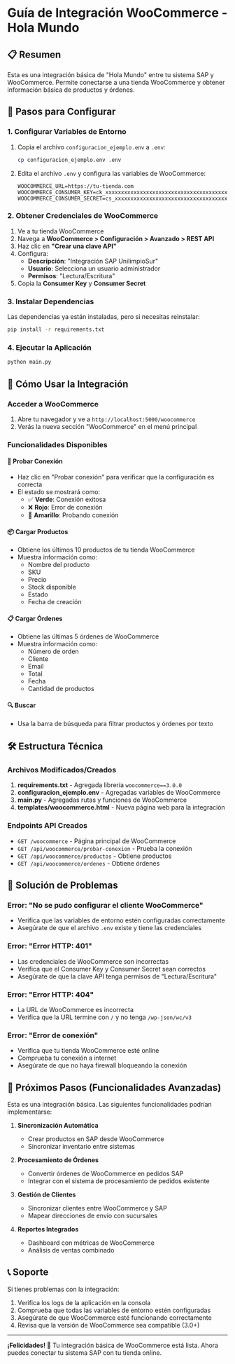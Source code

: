 # Guía de Integración WooCommerce - Hola Mundo

## 📋 Resumen

Esta es una integración básica de "Hola Mundo" entre tu sistema SAP y WooCommerce. Permite conectarse a una tienda WooCommerce y obtener información básica de productos y órdenes.

## 🚀 Pasos para Configurar

### 1. Configurar Variables de Entorno

1. Copia el archivo `configuracion_ejemplo.env` a `.env`:
   ```bash
   cp configuracion_ejemplo.env .env
   ```

2. Edita el archivo `.env` y configura las variables de WooCommerce:
   ```env
   WOOCOMMERCE_URL=https://tu-tienda.com
   WOOCOMMERCE_CONSUMER_KEY=ck_xxxxxxxxxxxxxxxxxxxxxxxxxxxxxxxxxxxxxxxx
   WOOCOMMERCE_CONSUMER_SECRET=cs_xxxxxxxxxxxxxxxxxxxxxxxxxxxxxxxxxxxxxxxx
   ```

### 2. Obtener Credenciales de WooCommerce

1. Ve a tu tienda WooCommerce
2. Navega a **WooCommerce > Configuración > Avanzado > REST API**
3. Haz clic en **"Crear una clave API"**
4. Configura:
   - **Descripción**: "Integración SAP UnilimpioSur"
   - **Usuario**: Selecciona un usuario administrador
   - **Permisos**: "Lectura/Escritura"
5. Copia la **Consumer Key** y **Consumer Secret**

### 3. Instalar Dependencias

Las dependencias ya están instaladas, pero si necesitas reinstalar:
```bash
pip install -r requirements.txt
```

### 4. Ejecutar la Aplicación

```bash
python main.py
```

## 🎯 Cómo Usar la Integración

### Acceder a WooCommerce

1. Abre tu navegador y ve a `http://localhost:5000/woocommerce`
2. Verás la nueva sección "WooCommerce" en el menú principal

### Funcionalidades Disponibles

#### 🔌 Probar Conexión
- Haz clic en "Probar conexión" para verificar que la configuración es correcta
- El estado se mostrará como:
  - ✅ **Verde**: Conexión exitosa
  - ❌ **Rojo**: Error de conexión
  - 🔄 **Amarillo**: Probando conexión

#### 📦 Cargar Productos
- Obtiene los últimos 10 productos de tu tienda WooCommerce
- Muestra información como:
  - Nombre del producto
  - SKU
  - Precio
  - Stock disponible
  - Estado
  - Fecha de creación

#### 📋 Cargar Órdenes
- Obtiene las últimas 5 órdenes de WooCommerce
- Muestra información como:
  - Número de orden
  - Cliente
  - Email
  - Total
  - Fecha
  - Cantidad de productos

#### 🔍 Buscar
- Usa la barra de búsqueda para filtrar productos y órdenes por texto

## 🛠️ Estructura Técnica

### Archivos Modificados/Creados

1. **requirements.txt** - Agregada librería `woocommerce==3.0.0`
2. **configuracion_ejemplo.env** - Agregadas variables de WooCommerce
3. **main.py** - Agregadas rutas y funciones de WooCommerce
4. **templates/woocommerce.html** - Nueva página web para la integración

### Endpoints API Creados

- `GET /woocommerce` - Página principal de WooCommerce
- `GET /api/woocommerce/probar-conexion` - Prueba la conexión
- `GET /api/woocommerce/productos` - Obtiene productos
- `GET /api/woocommerce/ordenes` - Obtiene órdenes

## 🔧 Solución de Problemas

### Error: "No se pudo configurar el cliente WooCommerce"
- Verifica que las variables de entorno estén configuradas correctamente
- Asegúrate de que el archivo `.env` existe y tiene las credenciales

### Error: "Error HTTP: 401"
- Las credenciales de WooCommerce son incorrectas
- Verifica que el Consumer Key y Consumer Secret sean correctos
- Asegúrate de que la clave API tenga permisos de "Lectura/Escritura"

### Error: "Error HTTP: 404"
- La URL de WooCommerce es incorrecta
- Verifica que la URL termine con `/` y no tenga `/wp-json/wc/v3`

### Error: "Error de conexión"
- Verifica que tu tienda WooCommerce esté online
- Comprueba tu conexión a internet
- Asegúrate de que no haya firewall bloqueando la conexión

## 🚀 Próximos Pasos (Funcionalidades Avanzadas)

Esta es una integración básica. Las siguientes funcionalidades podrían implementarse:

1. **Sincronización Automática**
   - Crear productos en SAP desde WooCommerce
   - Sincronizar inventario entre sistemas

2. **Procesamiento de Órdenes**
   - Convertir órdenes de WooCommerce en pedidos SAP
   - Integrar con el sistema de procesamiento de pedidos existente

3. **Gestión de Clientes**
   - Sincronizar clientes entre WooCommerce y SAP
   - Mapear direcciones de envío con sucursales

4. **Reportes Integrados**
   - Dashboard con métricas de WooCommerce
   - Análisis de ventas combinado

## 📞 Soporte

Si tienes problemas con la integración:

1. Verifica los logs de la aplicación en la consola
2. Comprueba que todas las variables de entorno estén configuradas
3. Asegúrate de que WooCommerce esté funcionando correctamente
4. Revisa que la versión de WooCommerce sea compatible (3.0+)

---

**¡Felicidades! 🎉** Tu integración básica de WooCommerce está lista. Ahora puedes conectar tu sistema SAP con tu tienda online.
